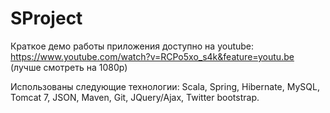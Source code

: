 SProject
========

Краткое демо работы приложения доступно на youtube:
https://www.youtube.com/watch?v=RCPo5xo_s4k&feature=youtu.be
(лучше смотреть на 1080р)

Использованы следующие технологии: Scala, Spring, Hibernate, MySQL, Tomcat 7, JSON, Maven, Git, JQuery/Ajax, Twitter bootstrap.
